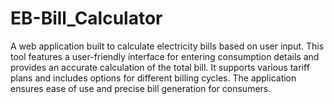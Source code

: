 # EB-Bill_Calculator

A web application built to calculate electricity bills based on user input. This tool features a user-friendly interface for entering consumption details and provides an accurate calculation of the total bill. It supports various tariff plans and includes options for different billing cycles. The application ensures ease of use and precise bill generation for consumers.
